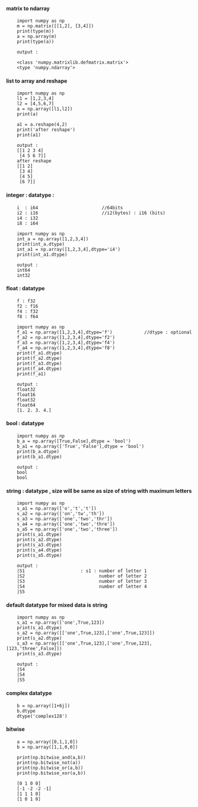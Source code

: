 #### matrix to ndarray

        import numpy as np
        m = np.matrix([[1,2], [3,4]])
        print(type(m))
        a = np.array(m)
        print(type(a))
        
        output :
        
        <class 'numpy.matrixlib.defmatrix.matrix'>
        <type 'numpy.ndarray'>


#### list to array and reshape 

        import numpy as np
        l1 = [1,2,3,4]
        l2 = [4,5,6,7]
        a = np.array([l1,l2])
        print(a)
        
        a1 = a.reshape(4,2)
        print('after reshape')
        print(a1)
        
        output : 
        [[1 2 3 4]
         [4 5 6 7]]
        after reshape
        [[1 2]
         [3 4]
         [4 5]
         [6 7]]
         
         
         
#### integer : datatype :
                        
        i  : i64                        //64bits
        i2 : i16                        //i2(bytes) : i16 (bits)
        i4 : i32
        i8 : i64
        
        import numpy as np
        int_a = np.array([1,2,3,4])
        print(int_a.dtype)
        int_a1 = np.array([1,2,3,4],dtype='i4')
        print(int_a1.dtype)
        
        output : 
        int64
        int32
        
#### float : datatype        

        f : f32
        f2 : f16
        f4 : f32
        f8 : f64
        
        import numpy as np
        f_a1 = np.array([1,2,3,4],dtype='f')            //dtype : optional
        f_a2 = np.array([1,2,3,4],dtype='f2')
        f_a3 = np.array([1,2,3,4],dtype='f4')
        f_a4 = np.array([1,2,3,4],dtype='f8')
        print(f_a1.dtype)
        print(f_a2.dtype)
        print(f_a3.dtype)
        print(f_a4.dtype)
        print(f_a1)
        
        output : 
        float32
        float16
        float32
        float64
        [1. 2. 3. 4.]
        
#### bool : datatype 

        import numpy as np
        b_a = np.array([True,False],dtype = 'bool')
        b_a1 = np.array(['True','False'],dtype = 'bool')
        print(b_a.dtype) 
        print(b_a1.dtype)       
        
        output : 
        bool
        bool
        
#### string : datatype , size will be same as size of string with maximum letters       
        
        import numpy as np
        s_a1 = np.array(['o','t','t'])
        s_a2 = np.array(['on','tw','th'])
        s_a3 = np.array(['one','two','thr'])
        s_a4 = np.array(['one','two','thre'])
        s_a5 = np.array(['one','two','three'])
        print(s_a1.dtype)
        print(s_a2.dtype)
        print(s_a3.dtype)
        print(s_a4.dtype)
        print(s_a5.dtype)

        output : 
        |S1                     : s1 : number of letter 1
        |S2                            number of letter 2  
        |S3                            number of letter 3
        |S4                            number of letter 4
        |S5

        
        
#### default datatype for mixed data is string

        import numpy as np
        s_a1 = np.array(['one',True,123])
        print(s_a1.dtype)
        s_a2 = np.array([['one',True,123],['one',True,123]])
        print(s_a2.dtype)
        s_a3 = np.array([['one',True,123],['one',True,123],[123,'three',False]])
        print(s_a3.dtype)

        output : 
        |S4
        |S4
        |S5
        
        
####  complex datatype       
        
        b = np.array([1+6j])
        b.dtype
        dtype('complex128')
        

#### bitwise 

        a = np.array([0,1,1,0])
        b = np.array([1,1,0,0])

        print(np.bitwise_and(a,b))
        print(np.bitwise_not(a))
        print(np.bitwise_or(a,b))
        print(np.bitwise_xor(a,b))

        [0 1 0 0]
        [-1 -2 -2 -1]
        [1 1 1 0]
        [1 0 1 0]


